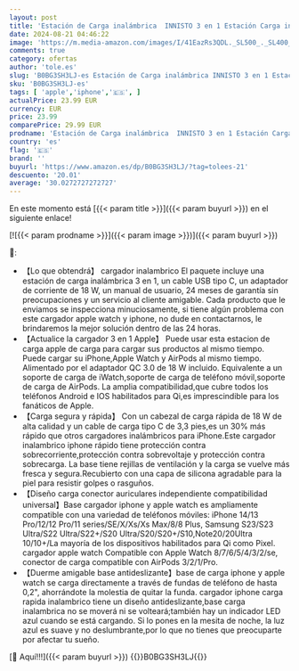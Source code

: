 ```yaml
---
layout: post
title: 'Estación de Carga inalámbrica  INNISTO 3 en 1 Estación Carga inalámbrica Compatible con iPhone 14 13 12 11 Pro MAX/XS/XR/X Cargador Apple Watch Ultra 8 7 6 5 4 3 2 SE Airpods Pro/3/2/1 Negro '
date: 2024-08-21 04:46:22
image: 'https://m.media-amazon.com/images/I/41EazRs3QDL._SL500_._SL400_.jpg'
comments: true
category: ofertas
author: 'tole.es'
slug: 'B0BG3SH3LJ-es Estación de Carga inalámbrica INNISTO 3 en 1 Estación...'
sku: 'B0BG3SH3LJ-es'
tags: [ 'apple','iphone','🇪🇸', ]
actualPrice: 23.99 EUR
currency: EUR
price: 23.99
comparePrice: 29.99 EUR
prodname: 'Estación de Carga inalámbrica  INNISTO 3 en 1 Estación Carga inalámbrica Compatible con iPhone 14 13 12 11 Pro MAX/XS/XR/X Cargador Apple Watch Ultra 8 7 6 5 4 3 2 SE Airpods Pro/3/2/1 Negro '
country: 'es'
flag: '🇪🇸'
brand: ''
buyurl: 'https://www.amazon.es/dp/B0BG3SH3LJ/?tag=tolees-21'
descuento: '20.01'
average: '30.0272727272727'
---
```


En este momento está [{{< param title >}}]({{< param buyurl >}}) en el siguiente enlace!

[![{{< param prodname >}}]({{< param image >}})]({{< param buyurl >}})

🔎:

- 【Lo que obtendrá】 cargador inalambrico El paquete incluye una estación de carga inalámbrica 3 en 1, un cable USB tipo C, un adaptador de corriente de 18 W, un manual de usuario, 24 meses de garantía sin preocupaciones y un servicio al cliente amigable. Cada producto que le enviamos se inspecciona minuciosamente, si tiene algún problema con este cargador apple watch y iphone, no dude en contactarnos, le brindaremos la mejor solución dentro de las 24 horas.
- 【Actualice la cargador 3 en 1 Apple】 Puede usar esta estacion de carga apple de carga para cargar sus productos al mismo tiempo. Puede cargar su iPhone,Apple Watch y AirPods al mismo tiempo. Alimentado por el adaptador QC 3.0 de 18 W incluido. Equivalente a un soporte de carga de iWatch,soporte de carga de teléfono móvil,soporte de carga de AirPods. La amplia compatibilidad,que cubre todos los teléfonos Android e IOS habilitados para Qi,es imprescindible para los fanáticos de Apple.
- 【Carga segura y rápida】 Con un cabezal de carga rápida de 18 W de alta calidad y un cable de carga tipo C de 3,3 pies,es un 30% más rápido que otros cargadores inalámbricos para iPhone.Este cargador inalambrico iphone rápido tiene protección contra sobrecorriente,protección contra sobrevoltaje y protección contra sobrecarga. La base tiene rejillas de ventilación y la carga se vuelve más fresca y segura.Recubierto con una capa de silicona agradable para la piel para resistir golpes o rasguños.
- 【Diseño carga conector auriculares independiente compatibilidad universal】Base cargador iphone y apple watch es ampliamente compatible con una variedad de teléfonos móviles: iPhone 14/13 Pro/12/12 Pro/11 series/SE/X/Xs/Xs Max/8/8 Plus, Samsung S23/S23 Ultra/S22 Ultra/S22+/S20 Ultra/S20/S20+/S10,Note20/20Ultra 10/10+/La mayoría de los dispositivos habilitados para Qi como Pixel. cargador apple watch Compatible con Apple Watch 8/7/6/5/4/3/2/se, conector de carga compatible con AirPods 3/2/1/Pro.
- 【Duerme amigable base antideslizante】base de carga iphone y apple watch se carga directamente a través de fundas de teléfono de hasta 0,2", ahorrándote la molestia de quitar la funda. cargador iphone carga rapida inalambrico tiene un diseño antideslizante,base carga inalambrica no se moverá ni se volteará;también hay un indicador LED azul cuando se está cargando. Si lo pones en la mesita de noche, la luz azul es suave y no deslumbrante,por lo que no tienes que preocuparte por afectar tu sueño.

[🛒 Aquí!!!]({{< param buyurl >}})
{{<world>}}B0BG3SH3LJ{{</world>}}
